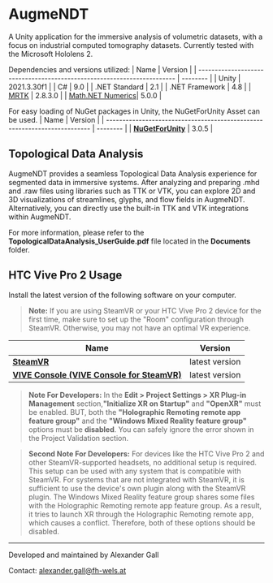 # AugmeNDT

A Unity application for the immersive analysis of volumetric datasets, with a focus on industrial computed tomography datasets.
Currently tested with the Microsoft Hololens 2.

Dependencies and versions utilized:
| Name                                                                    | Version  |
| ----------------------------------------------------------------------- | -------- |
| Unity                                                                   | 2021.3.30f1 |
| C#                                                                      | 9.0      |
| .NET Standard                                                  | 2.1      |
| .NET Framework                                             | 4.8      |
| [MRTK](https://github.com/microsoft/MixedRealityToolkit-Unity/releases)                                                                   | 2.8.3.0  |
| [Math.NET Numerics](https://numerics.mathdotnet.com/#Math-NET-Numerics)| 5.0.0    | 

For easy loading of NuGet packages in Unity, the NuGetForUnity Asset can be used. 
| Name                                                                      | Version  |
| ------------------------------------------------------------------------- | -------- |
| **[NuGetForUnity](https://github.com/GlitchEnzo/NuGetForUnity/releases)** | 3.0.5 |

## Topological Data Analysis

AugmeNDT provides a seamless Topological Data Analysis experience for segmented data in immersive systems.
After analyzing and preparing .mhd and .raw files using libraries such as TTK or VTK, you can explore 2D and 3D visualizations of streamlines, glyphs, and flow fields in AugmeNDT. Alternatively, you can directly use the built-in TTK and VTK integrations within AugmeNDT.

For more information, please refer to the **TopologicalDataAnalysis_UserGuide.pdf** file located in the **Documents** folder.

## HTC Vive Pro 2 Usage

Install the latest version of the following software on your computer. 

> **Note:**
> If you are using SteamVR or your HTC Vive Pro 2 device for the first time, make sure to set up the "Room" configuration through SteamVR. Otherwise, you may not have an optimal VR experience.

 
| Name                                                                      | Version  |
| ------------------------------------------------------------------------- | -------- |
| **[SteamVR](https://store.steampowered.com/app/250820/SteamVR/)** | latest version |
| **[VIVE Console (VIVE Console for SteamVR) ](https://store.steampowered.com/app/250820/SteamVR/)** | latest version |

> **Note For Developers:**
> In the **Edit > Project Settings > XR Plug-in Management** section,**"Initialize XR on Startup"** and **"OpenXR"** must be enabled. BUT, both the **"Holographic Remoting remote app feature group"** and the **"Windows Mixed Reality feature group"** options must be **disabled**. You can safely ignore the error shown in the Project Validation section.

> **Second Note For Developers:**
> For devices like the HTC Vive Pro 2 and other SteamVR-supported headsets, no additional setup is required. This setup can be used with any system that is compatible with SteamVR.
> For systems that are not integrated with SteamVR, it is sufficient to use the device's own plugin along with the SteamVR plugin.
> The Windows Mixed Reality feature group shares some files with the Holographic Remoting remote app feature group. As a result, it tries to launch XR through the Holographic Remoting remote app, which causes a conflict. Therefore, both of these options should be disabled.

---
Developed and maintained by Alexander Gall

Contact: [alexander.gall@fh-wels.at](alexander.gall@fh-wels.at)
